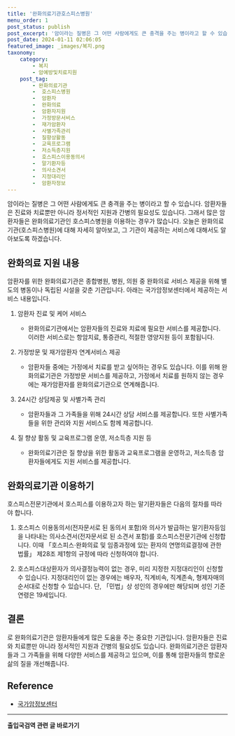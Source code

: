 ```yaml
---
title: '완화의료기관호스피스병원'
menu_order: 1
post_status: publish
post_excerpt: '암이라는 질병은 그 어떤 사람에게도 큰 충격을 주는 병이라고 할 수 있습니다. 암환자들은 진료와 치료뿐만 아니라 정서적인 지원과 간병의 필요성도 있습니다. 그래서 많은 암환자들은 완화의료기관인 호스피스병원을 이용하는 경우가 많습니다. 오늘은 완화의료기관 호스피스병원 에 대해 자세히 알아보고, 그 기관이 제공하는 서비스에 대해서도 알아보도록 하겠습니다.'
post_date: 2024-01-11 02:06:05
featured_image: _images/복지.png
taxonomy:
    category:
        - 복지
        - 암예방및치료지원
    post_tag:
        - 완화의료기관
        -  호스피스병원
        -  암환자
        -  완화의료
        -  암환자지원
        -  가정방문서비스
        -  재가암환자
        -  사별가족관리
        -  질향상활동
        -  교육프로그램
        -  저소득층지원
        -  호스피스이용동의서
        -  말기환자등
        -  의사소견서
        -  지정대리인
        -  암환자정보
---
```



암이라는 질병은 그 어떤 사람에게도 큰 충격을 주는 병이라고 할 수 있습니다. 암환자들은 진료와 치료뿐만 아니라 정서적인 지원과 간병의 필요성도 있습니다. 그래서 많은 암환자들은 완화의료기관인 호스피스병원을 이용하는 경우가 많습니다. 오늘은 완화의료기관(호스피스병원)에 대해 자세히 알아보고, 그 기관이 제공하는 서비스에 대해서도 알아보도록 하겠습니다.

## 완화의료 지원 내용

암환자를 위한 완화의료기관은 종합병원, 병원, 의원 중 완화의료 서비스 제공을 위해 별도의 병동이나 독립된 시설을 갖춘 기관입니다. 아래는 국가암정보센터에서 제공하는 서비스 내용입니다.

1. 암환자 진료 및 케어 서비스
   - 완화의료기관에서는 암환자들의 진료와 치료에 필요한 서비스를 제공합니다. 이러한 서비스로는 항암치료, 통증관리, 적절한 영양지원 등이 포함됩니다.

2. 가정방문 및 재가암환자 연계서비스 제공
   - 암환자들 중에는 가정에서 치료를 받고 싶어하는 경우도 있습니다. 이를 위해 완화의료기관은 가정방문 서비스를 제공하고, 가정에서 치료를 원하지 않는 경우에는 재가암환자를 완화의료기관으로 연계해줍니다.

3. 24시간 상담제공 및 사별가족 관리
   - 암환자들과 그 가족들을 위해 24시간 상담 서비스를 제공합니다. 또한 사별가족들을 위한 관리와 지원 서비스도 함께 제공합니다.

4. 질 향상 활동 및 교육프로그램 운영, 저소득층 지원 등
   - 완화의료기관은 질 향상을 위한 활동과 교육프로그램을 운영하고, 저소득층 암환자들에게도 지원 서비스를 제공합니다.

## 완화의료기관 이용하기

호스피스전문기관에서 호스피스를 이용하고자 하는 말기환자들은 다음의 절차를 따라야 합니다.

1. 호스피스 이용동의서(전자문서로 된 동의서 포함)와 의사가 발급하는 말기환자등임을 나타내는 의사소견서(전자문서로 된 소견서 포함)를 호스피스전문기관에 신청합니다. 이때 「호스피스·완화의료 및 임종과정에 있는 환자의 연명의료결정에 관한 법률」 제28조 제1항의 규정에 따라 신청하여야 합니다.

2. 호스피스대상환자가 의사결정능력이 없는 경우, 미리 지정한 지정대리인이 신청할 수 있습니다. 지정대리인이 없는 경우에는 배우자, 직계비속, 직계존속, 형제자매의 순서대로 신청할 수 있습니다. 단, 「민법」상 성인의 경우에만 해당되며 성인 기준 연령은 19세입니다.

## 결론
로 완화의료기관은 암환자들에게 많은 도움을 주는 중요한 기관입니다. 암환자들은 진료와 치료뿐만 아니라 정서적인 지원과 간병의 필요성도 있습니다. 완화의료기관은 암환자들과 그 가족들을 위해 다양한 서비스를 제공하고 있으며, 이를 통해 암환자들의 향로운 삶의 질을 개선해줍니다.

## Reference
- [국가암정보센터](http://www.cancer.go.kr)
<!-- wp:separator -->
<hr class="wp-block-separator has-alpha-channel-opacity"/>
<!-- /wp:separator -->

<!-- wp:group {"backgroundColor":"base","layout":{"type":"constrained"}} -->
<div class="wp-block-group has-base-background-color has-background"><!-- wp:paragraph {"align":"center","fontSize":"medium"} -->
<p class="has-text-align-center has-large-font-size"><strong>출입국검역 관련 글 바로가기</strong></p>
<!-- /wp:paragraph -->


<!-- wp:latest-posts
{"categories":[{"id":14934,"count":19,"description":"","link":"https://uknowlaw.com/category/%ec%b6%9c%ec%9e%85%ea%b5%ad%ea%b2%80%ec%97%ad/","name":"출입국검역","slug":"출입국검역","taxonomy":"category","parent":0,"meta":[],"_links":{"self":[{"href":"https://uknowlaw.com/wp-json/wp/v2/categories/14934"}],"collection":[{"href":"https://uknowlaw.com/wp-json/wp/v2/categories"}],"about":[{"href":"https://uknowlaw.com/wp-json/wp/v2/taxonomies/category"}],"wp:post_type":[{"href":"https://uknowlaw.com/wp-json/wp/v2/posts?categories=14934"}],"curies":[{"name":"wp","href":"https://api.w.org/{rel}","templated":true}]}}],"postsToShow":100,"excerptLength":28,"postLayout":"grid","columns":2,"featuredImageAlign":"left","featuredImageSizeSlug":"large","fontSize":"small"} /--></div>
<!-- /wp:group -->